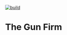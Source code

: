 [![build](https://img.shields.io/badge/build-passing-brightgreen)](#)
# The Gun Firm


<!-- ci probe -->
